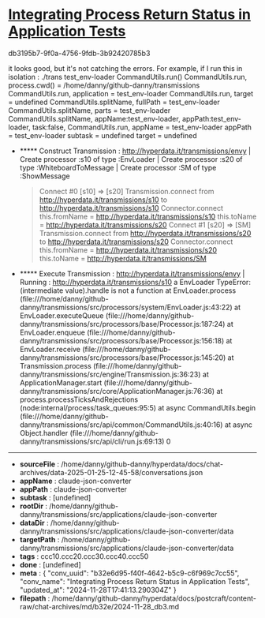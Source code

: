 # [Integrating Process Return Status in Application Tests](https://claude.ai/chat/b32e6d95-f40f-4642-b5c9-c6f969c7cc55)

db3195b7-9f0a-4756-9fdb-3b92420785b3

it looks good, but it's not catching the errors. For example, if I run this in isolation :
./trans test_env-loader
CommandUtils.run()
CommandUtils.run, process.cwd() = /home/danny/github-danny/transmissions
CommandUtils.run, application = test_env-loader
CommandUtils.run, target = undefined
CommandUtils.splitName, fullPath  = test_env-loader
CommandUtils.splitName, parts  = test_env-loader
CommandUtils.splitName, appName:test_env-loader, appPath:test_env-loader, task:false,
    CommandUtils.run, 
    appName = test_env-loader
    appPath = test_env-loader
    subtask = undefined
    target = undefined
+ ***** Construct Transmission :  <http://hyperdata.it/transmissions/envy>
| Create processor :s10 of type :EnvLoader
| Create processor :s20 of type :WhiteboardToMessage
| Create processor :SM of type :ShowMessage
  > Connect #0 [s10] => [s20]
Transmission.connect from http://hyperdata.it/transmissions/s10 to http://hyperdata.it/transmissions/s10
Connector.connect this.fromName = http://hyperdata.it/transmissions/s10 this.toName =  http://hyperdata.it/transmissions/s20
  > Connect #1 [s20] => [SM]
Transmission.connect from http://hyperdata.it/transmissions/s20 to http://hyperdata.it/transmissions/s20
Connector.connect this.fromName = http://hyperdata.it/transmissions/s20 this.toName =  http://hyperdata.it/transmissions/SM
+ ***** Execute Transmission :  <http://hyperdata.it/transmissions/envy>
| Running : http://hyperdata.it/transmissions/s10 a EnvLoader
TypeError: (intermediate value).handle is not a function
    at EnvLoader.process (file:///home/danny/github-danny/transmissions/src/processors/system/EnvLoader.js:43:22)
    at EnvLoader.executeQueue (file:///home/danny/github-danny/transmissions/src/processors/base/Processor.js:187:24)
    at EnvLoader.enqueue (file:///home/danny/github-danny/transmissions/src/processors/base/Processor.js:156:18)
    at EnvLoader.receive (file:///home/danny/github-danny/transmissions/src/processors/base/Processor.js:145:20)
    at Transmission.process (file:///home/danny/github-danny/transmissions/src/engine/Transmission.js:36:23)
    at ApplicationManager.start (file:///home/danny/github-danny/transmissions/src/core/ApplicationManager.js:76:36)
    at process.processTicksAndRejections (node:internal/process/task_queues:95:5)
    at async CommandUtils.begin (file:///home/danny/github-danny/transmissions/src/api/common/CommandUtils.js:40:16)
    at async Object.handler (file:///home/danny/github-danny/transmissions/src/api/cli/run.js:69:13)
0

---

* **sourceFile** : /home/danny/github-danny/hyperdata/docs/chat-archives/data-2025-01-25-12-45-58/conversations.json
* **appName** : claude-json-converter
* **appPath** : claude-json-converter
* **subtask** : [undefined]
* **rootDir** : /home/danny/github-danny/transmissions/src/applications/claude-json-converter
* **dataDir** : /home/danny/github-danny/transmissions/src/applications/claude-json-converter/data
* **targetPath** : /home/danny/github-danny/transmissions/src/applications/claude-json-converter/data
* **tags** : ccc10.ccc20.ccc30.ccc40.ccc50
* **done** : [undefined]
* **meta** : {
  "conv_uuid": "b32e6d95-f40f-4642-b5c9-c6f969c7cc55",
  "conv_name": "Integrating Process Return Status in Application Tests",
  "updated_at": "2024-11-28T17:41:13.290304Z"
}
* **filepath** : /home/danny/github-danny/hyperdata/docs/postcraft/content-raw/chat-archives/md/b32e/2024-11-28_db3.md